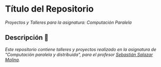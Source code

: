 # Título del Repositorio

_Proyectos y Talleres para la asignatura: Computación Paralela_

## Descripción 🚀

_Este repositorio contiene talleres y proyectos realizado en la asignatura de_
_"Computación paralela y distribuida", para el profesor [Sebastián Salazar Molina](https://github.com/sebasalazar)._




